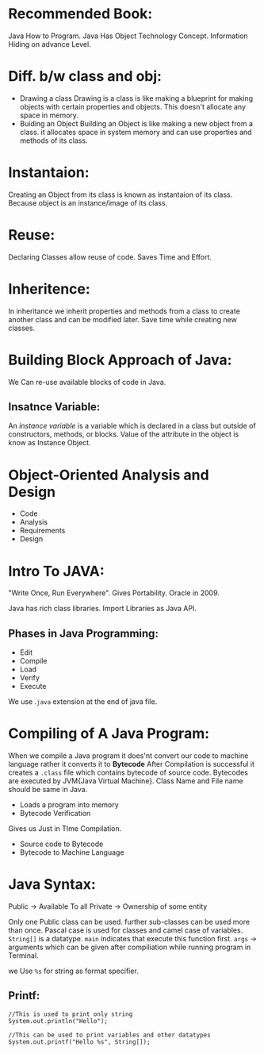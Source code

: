 # Recommended Book: 
Java How to Program.
Java Has Object Technology Concept.
Information Hiding on advance Level.

# Diff. b/w class and obj:
* Drawing a class
Drawing is a class is like making a blueprint for making objects with certain properties and objects. This doesn't allocate any space in memory.
* Buiding an Object
Building an Object is like making a new object from a class. it allocates space in system memory and can use properties and methods of its class.

# Instantaion:
Creating an Object from its class is known as instantaion of its class. Because object is an instance/image of its class.

# Reuse:
Declaring Classes allow reuse of code.
Saves Time and Effort.

# Inheritence:
In inheritance we inherit properties and methods from a class to create another class and can be modified later.
Save time while creating new classes.

# Building Block Approach of Java:
We Can re-use available blocks of code in Java.

## Insatnce Variable:
An _instance variable_ is a variable which is declared in a class but outside of constructors, methods, or blocks.
Value of the attribute in the object is know as Instance Object.

# Object-Oriented Analysis and Design
* Code
* Analysis
* Requirements
* Design

# Intro To JAVA:
"Write Once, Run Everywhere".
Gives Portability. 
Oracle in 2009.

Java has rich class libraries.
Import Libraries as Java API.

## Phases in Java Programming:
* Edit 
* Compile
* Load
* Verify
* Execute

We use .`java` extension at the end of java file.

# Compiling of A Java Program:
When we compile a Java program it does'nt convert our code to machine language rather it converts it to **Bytecode**
After Compilation is successful it creates a `.class` file which contains bytecode of source code.
Bytecodes are executed by JVM{Java Virtual Machine}.
Class Name and File name should be same in Java.

* Loads a program into memory
* Bytecode Verification

Gives us Just in TIme Compilation.
*  Source code to Bytecode
* Bytecode to Machine Language

# Java Syntax:
Public -> Available To all
Private -> Ownership of some entity

Only one Public class can be used.
further sub-classes can be used more than once.
Pascal case is used for classes and camel case of variables.
`String[]`  is a datatype.
`main` indicates that execute this function first.
`args`  -> arguments which can be given after compiliation while running program in Terminal.

we Use `%s` for string as format specifier.

## Printf:
	//This is used to print only string
	System.out.println("Hello");

	//This can be used to print variables and other datatypes
	System.out.printf("Hello %s", String[]);
